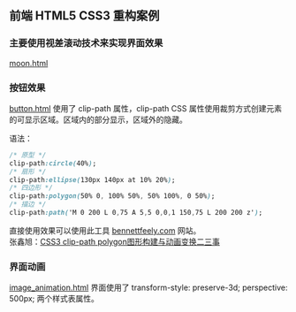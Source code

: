 ## 前端 HTML5 CSS3 重构案例
### 主要使用视差滚动技术来实现界面效果<br/>
[moon.html]("./src/moon.html")

### 按钮效果
[button.html]("./src/button.html")
使用了 clip-path 属性，clip-path CSS 属性使用裁剪方式创建元素的可显示区域。区域内的部分显示，区域外的隐藏。

语法：
```css
/* 原型 */
clip-path:circle(40%);
/* 扇形 */
clip-path:ellipse(130px 140px at 10% 20%);
/* 四边形 */
clip-path:polygon(50% 0, 100% 50%, 50% 100%, 0 50%);
/* 描边 */
clip-path:path('M 0 200 L 0,75 A 5,5 0,0,1 150,75 L 200 200 z');
```
直接使用效果可以使用此工具 [bennettfeely.com]("https://bennettfeely.com/clippy/") 网站。<br/>
张鑫旭：[CSS3 clip-path polygon图形构建与动画变换二三事]("https://www.zhangxinxu.com/wordpress/2015/03/css3-clip-path-polygon-shape-transition-animation/")

### 界面动画
[image_animation.html]("./src/image_animation.html")
界面使用了 transform-style: preserve-3d; perspective: 500px; 两个样式表属性。
